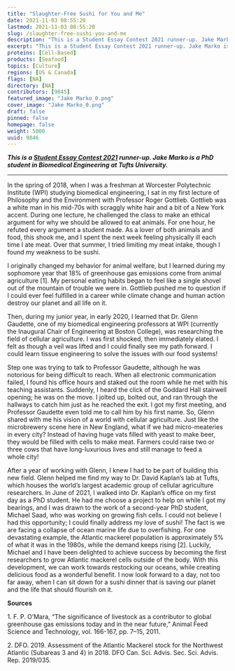 ```yaml
---
title: "Slaughter-Free Sushi for You and Me"
date: 2021-11-03 08:55:20
lastmod: 2021-11-03 08:55:20
slug: /slaughter-free-sushi-you-and-me
description: "This is a Student Essay Contest 2021 runner-up. Jake Marko is a PhD student in Biomedical Engineering at Tufts University."
excerpt: "This is a Student Essay Contest 2021 runner-up. Jake Marko is a PhD student in Biomedical Engineering at Tufts University."
proteins: [Cell-Based]
products: [Seafood]
topics: [Culture]
regions: [US & Canada]
flags: [NA]
directory: [NA]
contributors: [9845]
featured_image: "Jake Marko_0.png"
cover_image: "Jake Marko_0.png"
draft: false
pinned: false
homepage: false
weight: 5000
uuid: 9846
---
```

<p><em><strong>This is a <a href="https://www.proteinreport.org/student-essay-contest-2021">Student Essay Contest 2021</a> runner-up. Jake Marko is a PhD student in Biomedical Engineering at Tufts University.</strong></em></p>

<hr />
<p>In the spring of 2018, when I was a freshman at Worcester Polytechnic Institute (WPI) studying biomedical engineering, I sat in my first lecture of Philosophy and the Environment with Professor Roger Gottlieb. Gottlieb was a white man in his mid-70s with scraggly white hair and a bit of a New York accent. During one lecture, he challenged the class to make an ethical argument for why we should be allowed to eat animals. For one hour, he refuted every argument a student made. As a lover of both animals and food, this shook me, and I spent the next week feeling physically ill each time I ate meat. Over that summer, I tried limiting my meat intake, though I found my weakness to be sushi.</p>

<p>I originally changed my behavior for animal welfare, but I learned during my sophomore year that 18% of greenhouse gas emissions come from animal agriculture [1]. My personal eating habits began to feel like a single shovel out of the mountain of trouble we were in. Gottlieb pushed me to question if I could ever feel fulfilled in a career while climate change and human action destroy our planet and all life on it.</p>

<p>Then, during my junior year, in early 2020, I learned that Dr. Glenn Gaudette, one of my biomedical engineering professors at WPI (currently the Inaugural Chair of Engineering at Boston College), was researching the field of cellular agriculture. I was first shocked, then immediately elated. I felt as though a veil was lifted and I could finally see my path forward. I could learn tissue engineering to solve the issues with our food systems!</p>

<p>Step one was trying to talk to Professor Gaudette, although he was notorious for being difficult to reach. When all electronic communication failed, I found his office hours and staked out the room while he met with his teaching assistants. Suddenly, I heard the click of the Goddard Hall stairwell opening; he was on the move. I jolted up, bolted out, and ran through the hallways to catch him just as he reached the exit. I got my first meeting, and Professor Gaudette even told me to call him by his first name. So, Glenn shared with me his vision of a world with cellular agriculture. Just like the microbrewery scene here in New England, what if we had micro-meateries in every city? Instead of having huge vats filled with yeast to make beer, they would be filled with cells to make meat. Farmers could raise two or three cows that have long-luxurious lives and still manage to feed a whole city!</p>

<p>After a year of working with Glenn, I knew I had to be part of building this new field. Glenn helped me find my way to Dr. David Kaplan’s lab at Tufts, which houses the world’s largest academic group of cellular agriculture researchers. In June of 2021, I walked into Dr. Kaplan’s office on my first day as a PhD student. He had me choose a project to help on while I got my bearings, and I was drawn to the work of a second-year PhD student, Michael Saad, who was working on growing fish cells. I could not believe I had this opportunity; I could finally address my love of sushi! The fact is we are facing a collapse of ocean marine life due to overfishing. For one devastating example, the Atlantic mackerel population is approximately 5% of what it was in the 1980s, while the demand keeps rising [2]. Luckily, Michael and I have been delighted to achieve success by becoming the first researchers to grow Atlantic mackerel cells outside of the body. With this development, we can work towards restocking our oceans, while creating delicious food as a wonderful benefit. I now look forward to a day, not too far away, when I can sit down for a sushi dinner that is saving our planet and the life that should flourish on it.</p>

<p><strong>Sources</strong></p>

<p>1. F. P. O’Mara, “The significance of livestock as a contributor to global greenhouse gas emissions today and in the near future,” Animal Feed Science and Technology, vol. 166-167, pp. 7–15, 2011.</p>

<p>2. DFO. 2019. Assessment of the Atlantic Mackerel stock for the Northwest Atlantic (Subareas 3 and 4) in 2018. DFO Can. Sci. Advis. Sec. Sci. Advis. Rep. 2019/035.</p>
